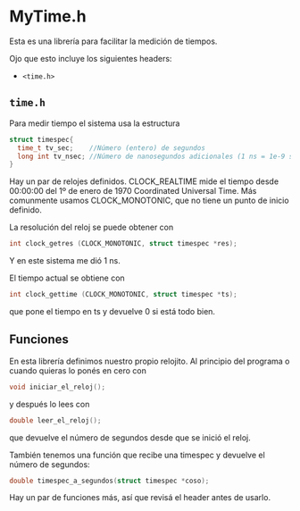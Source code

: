 MyTime.h
========

Esta es una librería para facilitar la medición de tiempos.

Ojo que esto incluye los siguientes headers:
- `<time.h>`

`time.h`
--------

Para medir tiempo el sistema usa la estructura

```c
struct timespec{
  time_t tv_sec;    //Número (entero) de segundos
  long int tv_nsec; //Número de nanosegundos adicionales (1 ns = 1e-9 s). Está entre 0 y 1e9.
}
```

Hay un par de relojes definidos. CLOCK_REALTIME mide el tiempo desde 00:00:00 del 1º de 
enero de 1970 Coordinated Universal Time. Más comunmente usamos CLOCK_MONOTONIC, que no
tiene un punto de inicio definido.

La resolución del reloj se puede obtener con

```c
int clock_getres (CLOCK_MONOTONIC, struct timespec *res);
```

Y en este sistema me dió 1 ns.

El tiempo actual se obtiene con

```c
int clock_gettime (CLOCK_MONOTONIC, struct timespec *ts);
```

que pone el tiempo en ts y devuelve 0 si está todo bien.

Funciones
---------

En esta librería definimos nuestro propio relojito. Al principio del programa o cuando
quieras lo ponés en cero con

```c
void iniciar_el_reloj();
```

y después lo lees con

```c
double leer_el_reloj();
```

que devuelve el número de segundos desde que se inició el reloj.

También tenemos una función que recibe una timespec y devuelve el número de segundos:

```c
double timespec_a_segundos(struct timespec *coso);
```

Hay un par de funciones más, así que revisá el header antes de usarlo.




